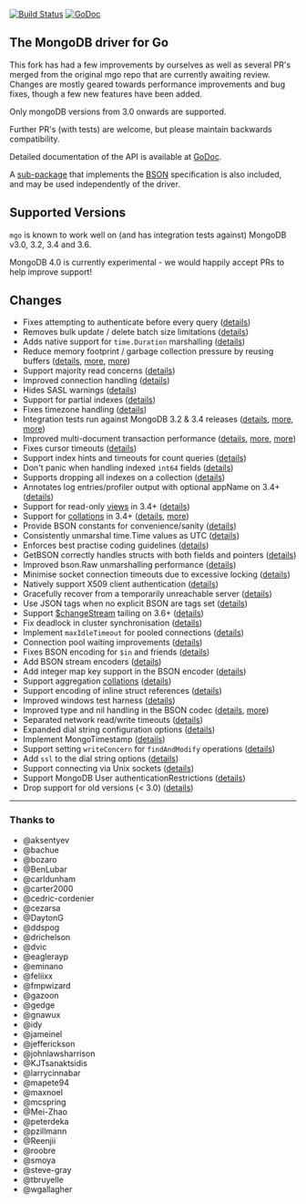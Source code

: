 [![Build Status](https://travis-ci.org/globalsign/mgo.svg?branch=master)](https://travis-ci.org/globalsign/mgo) [![GoDoc](https://godoc.org/github.com/globalsign/mgo?status.svg)](https://godoc.org/github.com/globalsign/mgo)

The MongoDB driver for Go
-------------------------

This fork has had a few improvements by ourselves as well as several PR's merged from the original mgo repo that are currently awaiting review.
Changes are mostly geared towards performance improvements and bug fixes, though a few new features have been added.

Only mongoDB versions from 3.0 onwards are supported.

Further PR's (with tests) are welcome, but please maintain backwards compatibility.

Detailed documentation of the API is available at
[GoDoc](https://godoc.org/github.com/globalsign/mgo).

A [sub-package](https://godoc.org/github.com/globalsign/mgo/bson) that implements the [BSON](http://bsonspec.org) specification is also included, and may be used independently of the driver.

## Supported Versions

`mgo` is known to work well on (and has integration tests against) MongoDB v3.0, 3.2, 3.4 and 3.6. 

MongoDB 4.0 is currently experimental - we would happily accept PRs to help improve support!

## Changes
* Fixes attempting to authenticate before every query ([details](https://github.com/go-mgo/mgo/issues/254))
* Removes bulk update / delete batch size limitations ([details](https://github.com/go-mgo/mgo/issues/288))
* Adds native support for `time.Duration` marshalling ([details](https://github.com/go-mgo/mgo/pull/373))
* Reduce memory footprint / garbage collection pressure by reusing buffers ([details](https://github.com/go-mgo/mgo/pull/229), [more](https://github.com/globalsign/mgo/pull/56), [more](https://github.com/globalsign/mgo/pull/199))
* Support majority read concerns ([details](https://github.com/globalsign/mgo/pull/2))
* Improved connection handling ([details](https://github.com/globalsign/mgo/pull/5))
* Hides SASL warnings ([details](https://github.com/globalsign/mgo/pull/7))
* Support for partial indexes ([details](https://github.com/domodwyer/mgo/commit/5efe8eccb028238d93c222828cae4806aeae9f51))
* Fixes timezone handling ([details](https://github.com/go-mgo/mgo/pull/464))
* Integration tests run against MongoDB 3.2 & 3.4 releases ([details](https://github.com/globalsign/mgo/pull/4), [more](https://github.com/globalsign/mgo/pull/24), [more](https://github.com/globalsign/mgo/pull/35))
* Improved multi-document transaction performance ([details](https://github.com/globalsign/mgo/pull/10), [more](https://github.com/globalsign/mgo/pull/11), [more](https://github.com/globalsign/mgo/pull/16))
* Fixes cursor timeouts ([details](https://jira.mongodb.org/browse/SERVER-24899))
* Support index hints and timeouts for count queries ([details](https://github.com/globalsign/mgo/pull/17))
* Don't panic when handling indexed `int64` fields ([details](https://github.com/go-mgo/mgo/issues/475))
* Supports dropping all indexes on a collection ([details](https://github.com/globalsign/mgo/pull/25))
* Annotates log entries/profiler output with optional appName on 3.4+ ([details](https://github.com/globalsign/mgo/pull/28))
* Support for read-only [views](https://docs.mongodb.com/manual/core/views/) in 3.4+ ([details](https://github.com/globalsign/mgo/pull/33))
* Support for [collations](https://docs.mongodb.com/manual/reference/collation/) in 3.4+ ([details](https://github.com/globalsign/mgo/pull/37), [more](https://github.com/globalsign/mgo/pull/166))
* Provide BSON constants for convenience/sanity ([details](https://github.com/globalsign/mgo/pull/41))
* Consistently unmarshal time.Time values as UTC ([details](https://github.com/globalsign/mgo/pull/42))
* Enforces best practise coding guidelines ([details](https://github.com/globalsign/mgo/pull/44))
* GetBSON correctly handles structs with both fields and pointers ([details](https://github.com/globalsign/mgo/pull/40))
* Improved bson.Raw unmarshalling performance ([details](https://github.com/globalsign/mgo/pull/49))
* Minimise socket connection timeouts due to excessive locking ([details](https://github.com/globalsign/mgo/pull/52))
* Natively support X509 client authentication ([details](https://github.com/globalsign/mgo/pull/55))
* Gracefully recover from a temporarily unreachable server ([details](https://github.com/globalsign/mgo/pull/69))
* Use JSON tags when no explicit BSON are tags set ([details](https://github.com/globalsign/mgo/pull/91))
* Support [$changeStream](https://docs.mongodb.com/manual/changeStreams/) tailing on 3.6+ ([details](https://github.com/globalsign/mgo/pull/97))
* Fix deadlock in cluster synchronisation ([details](https://github.com/globalsign/mgo/issues/120))
* Implement `maxIdleTimeout` for pooled connections ([details](https://github.com/globalsign/mgo/pull/116))
* Connection pool waiting improvements ([details](https://github.com/globalsign/mgo/pull/115))
* Fixes BSON encoding for `$in` and friends ([details](https://github.com/globalsign/mgo/pull/128))
* Add BSON stream encoders ([details](https://github.com/globalsign/mgo/pull/127))
* Add integer map key support in the BSON encoder ([details](https://github.com/globalsign/mgo/pull/140)) 
* Support aggregation [collations](https://docs.mongodb.com/manual/reference/collation/) ([details](https://github.com/globalsign/mgo/pull/144))
* Support encoding of inline struct references ([details](https://github.com/globalsign/mgo/pull/146))
* Improved windows test harness ([details](https://github.com/globalsign/mgo/pull/158))
* Improved type and nil handling in the BSON codec ([details](https://github.com/globalsign/mgo/pull/147/files), [more](https://github.com/globalsign/mgo/pull/181))
* Separated network read/write timeouts ([details](https://github.com/globalsign/mgo/pull/161))
* Expanded dial string configuration options ([details](https://github.com/globalsign/mgo/pull/162))
* Implement MongoTimestamp ([details](https://github.com/globalsign/mgo/pull/171))
* Support setting `writeConcern` for `findAndModify` operations ([details](https://github.com/globalsign/mgo/pull/185))
* Add `ssl` to the dial string options ([details](https://github.com/globalsign/mgo/pull/184))
* Support connecting via Unix sockets ([details](https://github.com/globalsign/mgo/pull/129))
* Support MongoDB User authenticationRestrictions ([details](https://github.com/globalsign/mgo/pull/229))
* Drop support for old versions (< 3.0) ([details](https://github.com/globalsign/mgo/pull/232))

---

### Thanks to
* @aksentyev
* @bachue
* @bozaro
* @BenLubar
* @carldunham
* @carter2000
* @cedric-cordenier
* @cezarsa
* @DaytonG
* @ddspog
* @drichelson
* @dvic
* @eaglerayp
* @eminano
* @feliixx
* @fmpwizard
* @gazoon
* @gedge
* @gnawux
* @idy
* @jameinel
* @jefferickson
* @johnlawsharrison
* @KJTsanaktsidis
* @larrycinnabar
* @mapete94
* @maxnoel
* @mcspring
* @Mei-Zhao
* @peterdeka
* @pzillmann
* @Reenjii
* @roobre
* @smoya
* @steve-gray
* @tbruyelle
* @wgallagher
